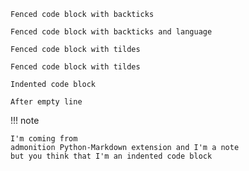 ```
Fenced code block with backticks
```

```lang1
Fenced code block with backticks and language
```

~~~
Fenced code block with tildes
~~~

~~~lang2
Fenced code block with tildes
~~~

    Indented code block
    
    After empty line

!!! note

    I'm coming from
    admonition Python-Markdown extension and I'm a note
    but you think that I'm an indented code block
